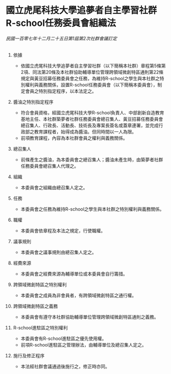 # 國立虎尾科技大學追夢者自主學習社群R-school任務委員會組織法

###### 民國一百零七年十二月二十五日第1屆第2次社群會議訂定

1. 依據
	- 依國立虎尾科技大學追夢者自主學習社群（以下簡稱本社群）章程第5條第2項、同法第20條及本社群協助輔導單位管理跨領域微創特區通則第22條規定與黃豆招募任務委員會之任務，為維持R-school之學生與本社群之特別權利與義務關係，設置R-school任務委員會（以下簡稱本委員會），制定會員之特別指定程序，以本法定之。

2. 醬油之特別指定程序
	- 符合會員資格，經國立虎尾科技大學R-school負責人、中部創新自造教育基地主任、本社群築夢者社群任務委員會總召集人、黃豆招募任務委員會總召集人、行政長、活動長、技術長及專案長簽名或蓋章連署，並完成行政部之教育課程者，始得成為醬油。但同時間以一人為限。
	- 前項教育課程，內容為本社群會員之權利與義務關係。

3. 總召集人
	- 前條產生之醬油，為本委員會之總召集人；醬油未產生時，由築夢者社群任務委員會總召集人代理之。

4. 組織
	- 本委員會之組織由總召集人定之。

5. 任務
	- 本委員會之任務為維持R-school之學生與本社群之特別權利與義務關係。

6. 職權
	- 本委員會依章程及本法之規定，行使職權。

7. 議事規則
	- 本委員會之議事規則由總召集人定之。

8. 經費來源
	- 本委員會之經費來源為輔導單位或本委員會自行籌措。

9. 跨領域微創特區之特別權利
	- 本委員會之成員為非會員者，有跨領域微創特區之通行權。

10. 跨領域微創特區之義務
	- 本委員會有遵守本社群協助輔導單位管理跨領域微創特區通則之義務。

11. R-school進駐區之特別權利
	- 本委員會有R-school進駐區之優先使用權。
	- 前項R-school進駐區之管理辦法，由輔導單位及總召集人定之。

12. 施行及修正程序
	- 本法經社群會議通過後施行之，修正時亦同。